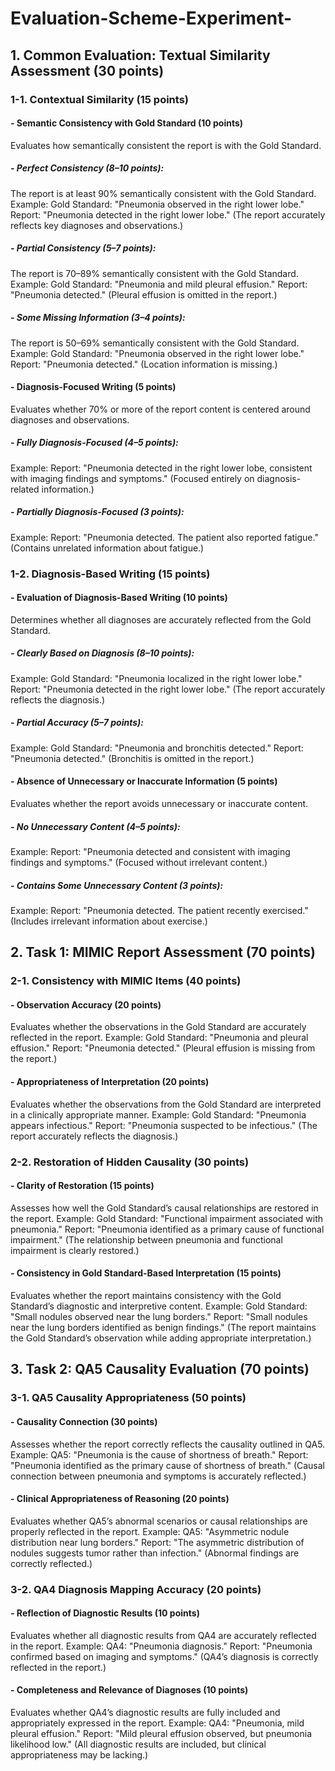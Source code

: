 # Evaluation-Scheme-Experiment-

## 1. Common Evaluation: Textual Similarity Assessment (30 points)
### 1-1. Contextual Similarity (15 points)
#### - Semantic Consistency with Gold Standard (10 points)

Evaluates how semantically consistent the report is with the Gold Standard.
#####   - Perfect Consistency (8–10 points):
The report is at least 90% semantically consistent with the Gold Standard.
Example:
Gold Standard: "Pneumonia observed in the right lower lobe."
Report: "Pneumonia detected in the right lower lobe."
(The report accurately reflects key diagnoses and observations.)

#####   - Partial Consistency (5–7 points):
The report is 70–89% semantically consistent with the Gold Standard.
Example:
Gold Standard: "Pneumonia and mild pleural effusion."
Report: "Pneumonia detected."
(Pleural effusion is omitted in the report.)

#####   - Some Missing Information (3–4 points):
The report is 50–69% semantically consistent with the Gold Standard.
Example:
Gold Standard: "Pneumonia observed in the right lower lobe."
Report: "Pneumonia detected."
(Location information is missing.)

#### - Diagnosis-Focused Writing (5 points)

Evaluates whether 70% or more of the report content is centered around diagnoses and observations.
#####   - Fully Diagnosis-Focused (4–5 points):
Example:
Report: "Pneumonia detected in the right lower lobe, consistent with imaging findings and symptoms."
(Focused entirely on diagnosis-related information.)

#####   - Partially Diagnosis-Focused (3 points):
Example:
Report: "Pneumonia detected. The patient also reported fatigue."
(Contains unrelated information about fatigue.)

### 1-2. Diagnosis-Based Writing (15 points)
#### - Evaluation of Diagnosis-Based Writing (10 points)

Determines whether all diagnoses are accurately reflected from the Gold Standard.
#####   - Clearly Based on Diagnosis (8–10 points):
Example:
Gold Standard: "Pneumonia localized in the right lower lobe."
Report: "Pneumonia detected in the right lower lobe."
(The report accurately reflects the diagnosis.)

#####   - Partial Accuracy (5–7 points):
Example:
Gold Standard: "Pneumonia and bronchitis detected."
Report: "Pneumonia detected."
(Bronchitis is omitted in the report.)

#### - Absence of Unnecessary or Inaccurate Information (5 points)

Evaluates whether the report avoids unnecessary or inaccurate content.
#####   - No Unnecessary Content (4–5 points):
Example:
Report: "Pneumonia detected and consistent with imaging findings and symptoms."
(Focused without irrelevant content.)

#####   - Contains Some Unnecessary Content (3 points):
Example:
Report: "Pneumonia detected. The patient recently exercised."
(Includes irrelevant information about exercise.)

## 2. Task 1: MIMIC Report Assessment (70 points)
### 2-1. Consistency with MIMIC Items (40 points)
#### - Observation Accuracy (20 points)

Evaluates whether the observations in the Gold Standard are accurately reflected in the report.
Example:
Gold Standard: "Pneumonia and pleural effusion."
Report: "Pneumonia detected."
(Pleural effusion is missing from the report.)

#### - Appropriateness of Interpretation (20 points)

Evaluates whether the observations from the Gold Standard are interpreted in a clinically appropriate manner.
Example:
Gold Standard: "Pneumonia appears infectious."
Report: "Pneumonia suspected to be infectious."
(The report accurately reflects the diagnosis.)

### 2-2. Restoration of Hidden Causality (30 points)
#### - Clarity of Restoration (15 points)

Assesses how well the Gold Standard’s causal relationships are restored in the report.
Example:
Gold Standard: "Functional impairment associated with pneumonia."
Report: "Pneumonia identified as a primary cause of functional impairment."
(The relationship between pneumonia and functional impairment is clearly restored.)

#### - Consistency in Gold Standard-Based Interpretation (15 points)

Evaluates whether the report maintains consistency with the Gold Standard’s diagnostic and interpretive content.
Example:
Gold Standard: "Small nodules observed near the lung borders."
Report: "Small nodules near the lung borders identified as benign findings."
(The report maintains the Gold Standard’s observation while adding appropriate interpretation.)

## 3. Task 2: QA5 Causality Evaluation (70 points)
### 3-1. QA5 Causality Appropriateness (50 points)
#### - Causality Connection (30 points)

Assesses whether the report correctly reflects the causality outlined in QA5.
Example:
QA5: "Pneumonia is the cause of shortness of breath."
Report: "Pneumonia identified as the primary cause of shortness of breath."
(Causal connection between pneumonia and symptoms is accurately reflected.)

#### - Clinical Appropriateness of Reasoning (20 points)

Evaluates whether QA5’s abnormal scenarios or causal relationships are properly reflected in the report.
Example:
QA5: "Asymmetric nodule distribution near lung borders."
Report: "The asymmetric distribution of nodules suggests tumor rather than infection."
(Abnormal findings are correctly reflected.)

### 3-2. QA4 Diagnosis Mapping Accuracy (20 points)
#### - Reflection of Diagnostic Results (10 points)

Evaluates whether all diagnostic results from QA4 are accurately reflected in the report.
Example:
QA4: "Pneumonia diagnosis."
Report: "Pneumonia confirmed based on imaging and symptoms."
(QA4’s diagnosis is correctly reflected in the report.)

#### - Completeness and Relevance of Diagnoses (10 points)

Evaluates whether QA4’s diagnostic results are fully included and appropriately expressed in the report.
Example:
QA4: "Pneumonia, mild pleural effusion."
Report: "Mild pleural effusion observed, but pneumonia likelihood low."
(All diagnostic results are included, but clinical appropriateness may be lacking.)

